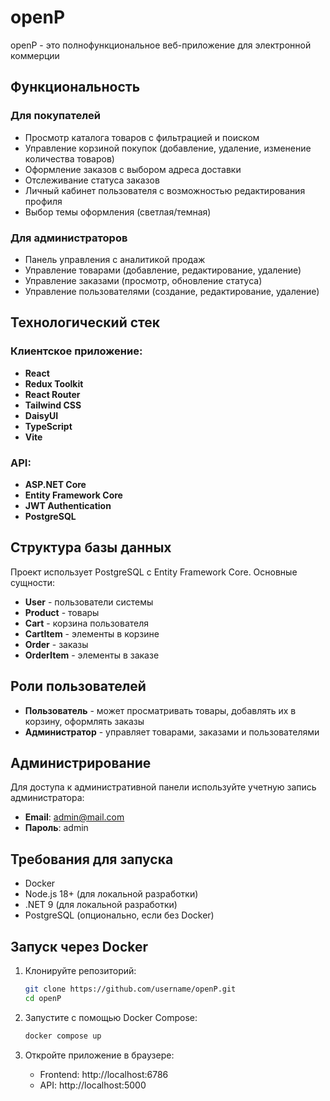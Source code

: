 # openP 

openP - это полнофункциональное веб-приложение для электронной коммерции

## Функциональность

### Для покупателей
- Просмотр каталога товаров с фильтрацией и поиском
- Управление корзиной покупок (добавление, удаление, изменение количества товаров)
- Оформление заказов с выбором адреса доставки
- Отслеживание статуса заказов
- Личный кабинет пользователя с возможностью редактирования профиля
- Выбор темы оформления (светлая/темная)

### Для администраторов
- Панель управления с аналитикой продаж
- Управление товарами (добавление, редактирование, удаление)
- Управление заказами (просмотр, обновление статуса)
- Управление пользователями (создание, редактирование, удаление)

## Технологический стек

### Клиентское приложение:
- **React** 
- **Redux Toolkit** 
- **React Router** 
- **Tailwind CSS** 
- **DaisyUI** 
- **TypeScript** 
- **Vite** 

### API:
- **ASP.NET Core** 
- **Entity Framework Core** 
- **JWT Authentication** 
- **PostgreSQL** 

## Структура базы данных
Проект использует PostgreSQL с Entity Framework Core. Основные сущности:

- **User** - пользователи системы
- **Product** - товары
- **Cart** - корзина пользователя
- **CartItem** - элементы в корзине
- **Order** - заказы
- **OrderItem** - элементы в заказе

## Роли пользователей
- **Пользователь** - может просматривать товары, добавлять их в корзину, оформлять заказы
- **Администратор** - управляет товарами, заказами и пользователями

## Администрирование
Для доступа к административной панели используйте учетную запись администратора:

- **Email**: admin@mail.com
- **Пароль**: admin

## Требования для запуска

- Docker 
- Node.js 18+ (для локальной разработки)
- .NET 9 (для локальной разработки)
- PostgreSQL (опционально, если без Docker)

## Запуск через Docker

1. Клонируйте репозиторий:
   ```bash
   git clone https://github.com/username/openP.git
   cd openP
   ```

2. Запустите с помощью Docker Compose:
   ```bash
   docker compose up
   ```

3. Откройте приложение в браузере:
   - Frontend: http://localhost:6786
   - API: http://localhost:5000
